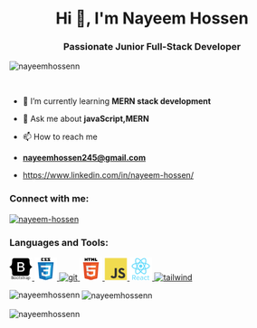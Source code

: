 <h1 align="center">Hi 👋, I'm Nayeem Hossen</h1>
<h3 align="center">Passionate  Junior Full-Stack Developer</h3>

<p align="left"> <img src="https://komarev.com/ghpvc/?username=nayeemhossenn&label=Profile%20views&color=0e75b6&style=flat" alt="nayeemhossenn" /> </p>

<p align="left"> <a href="https://twitter.com/" target="blank"><img src="https://img.shields.io/twitter/follow/?logo=twitter&style=for-the-badge" alt="" /></a> </p>

- 🌱 I’m currently learning **MERN stack development**

- 💬 Ask me about **javaScript,MERN**

- 📫 How to reach me 
- **nayeemhossen245@gmail.com**
- https://www.linkedin.com/in/nayeem-hossen/

<h3 align="left">Connect with me:</h3>
<p align="left">
<a href="https://linkedin.com/in/nayeem-hossen" target="blank"><img align="center" src="https://raw.githubusercontent.com/rahuldkjain/github-profile-readme-generator/master/src/images/icons/Social/linked-in-alt.svg" alt="nayeem-hossen" height="30" width="40" /></a>
</p>

<h3 align="left">Languages and Tools:</h3>
<p align="left"> <a href="https://getbootstrap.com" target="_blank" rel="noreferrer"> <img src="https://raw.githubusercontent.com/devicons/devicon/master/icons/bootstrap/bootstrap-plain-wordmark.svg" alt="bootstrap" width="40" height="40"/> </a> <a href="https://www.w3schools.com/css/" target="_blank" rel="noreferrer"> <img src="https://raw.githubusercontent.com/devicons/devicon/master/icons/css3/css3-original-wordmark.svg" alt="css3" width="40" height="40"/> </a> <a href="https://git-scm.com/" target="_blank" rel="noreferrer"> <img src="https://www.vectorlogo.zone/logos/git-scm/git-scm-icon.svg" alt="git" width="40" height="40"/> </a> <a href="https://www.w3.org/html/" target="_blank" rel="noreferrer"> <img src="https://raw.githubusercontent.com/devicons/devicon/master/icons/html5/html5-original-wordmark.svg" alt="html5" width="40" height="40"/> </a> <a href="https://developer.mozilla.org/en-US/docs/Web/JavaScript" target="_blank" rel="noreferrer"> <img src="https://raw.githubusercontent.com/devicons/devicon/master/icons/javascript/javascript-original.svg" alt="javascript" width="40" height="40"/> </a> <a href="https://reactjs.org/" target="_blank" rel="noreferrer"> <img src="https://raw.githubusercontent.com/devicons/devicon/master/icons/react/react-original-wordmark.svg" alt="react" width="40" height="40"/> </a> <a href="https://tailwindcss.com/" target="_blank" rel="noreferrer"> <img src="https://www.vectorlogo.zone/logos/tailwindcss/tailwindcss-icon.svg" alt="tailwind" width="40" height="40"/> </a> </p>

<p><img align="left" src="https://github-readme-stats.vercel.app/api/top-langs?username=nayeemhossenn&show_icons=true&locale=en&layout=compact" alt="nayeemhossenn" /></p>

<p>&nbsp;<img align="center" src="https://github-readme-stats.vercel.app/api?username=nayeemhossenn&show_icons=true&locale=en" alt="nayeemhossenn" /></p>

<p><img align="center" src="https://github-readme-streak-stats.herokuapp.com/?user=nayeemhossenn&" alt="nayeemhossenn" /></p>
